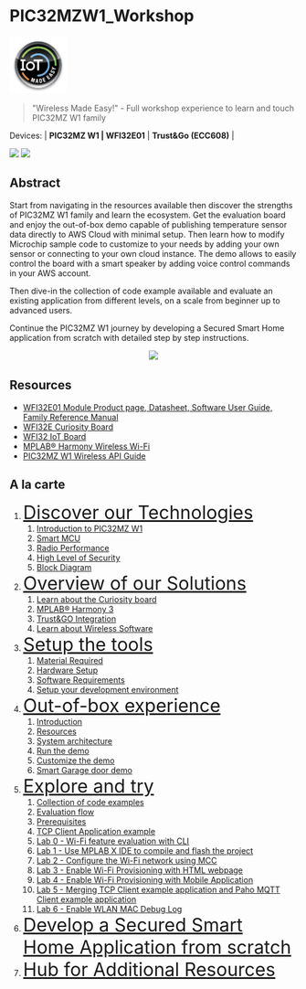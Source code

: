 # PIC32MZW1_Workshop
<img src="resources/media/IoT-Made-Easy-Logo.png" width=100>

> "Wireless Made Easy!" - Full workshop experience to learn and touch PIC32MZ W1 family

Devices: | **PIC32MZ W1 | WFI32E01** | **Trust\&Go (ECC608)** |

<!--
[![Latest release](https://img.shields.io/github/v/release/MicrochipTech/PIC32MZW1_Workshop?include_prereleases&sort=semver&style=for-the-badge)](https://github.com/MicrochipTech/PIC32MZW1_Workshop/releases/latest)
[![Latest release date](https://img.shields.io/github/release-date/MicrochipTech/PIC32MZW1_Workshop?style=for-the-badge)](https://github.com/MicrochipTech/PIC32MZW1_Workshop/releases/latest)
-->
<p align="left">
<a href="https://www.microchip.com" target="_blank">
<img src="resources/media/Microchip_logo.png" width=320></a>
<a href="https://www.microchip.com/pic32mzw1" target="_blank">
<img src="resources/media/pic32mzw1.png" width=480></a>
</p>



## Abstract

Start from navigating in the resources available then discover the strengths of PIC32MZ W1 family and learn the ecosystem. Get the evaluation board and enjoy the out-of-box demo capable of publishing temperature sensor data directly to AWS Cloud with minimal setup. Then learn how to modify Microchip sample code to customize to your needs by adding your own sensor or connecting to your own cloud instance. The demo allows to easily control the board with a smart speaker by adding voice control commands in your AWS account.

Then dive-in the collection of code example available and evaluate an existing application from different levels, on a scale from beginner up to advanced users.

Continue the PIC32MZ W1 journey by developing a Secured Smart Home application from scratch with detailed step by step instructions.

<p align="center">
<img src="resources/media/workshop_flow.png" width=>
</p>


## Resources

<!--- [PIC32MZ W1 Family Landing page](https://www.microchip.com/PIC32MZW1)-->
- [WFI32E01 Module Product page, Datasheet, Software User Guide, Family Reference Manual](http://www.microchip.com/wwwproducts/en/WFI32E01PC)
- [WFI32E Curiosity Board](http://www.microchip.com/EV12F11A)
- [WFI32 IoT Board](https://www.microchipdirect.com/dev-tools/EV36W50A?allDevTools=true)
- [MPLAB® Harmony Wireless Wi-Fi](https://github.com/Microchip-MPLAB-Harmony/wireless_wifi)
- [PIC32MZ W1 Wireless API Guide](https://microchip-mplab-harmony.github.io/wireless/driver/pic32mzw1/readme.html)

## A la carte

1. <font size="6">[Discover our Technologies](01_discover/README.md#top)</font>
   1. [Introduction to PIC32MZ W1](01_discover/README.md#step1)
   1. [Smart MCU](01_discover/README.md#step2)
   1. [Radio Performance](01_discover/README.md#step3)
   1. [High Level of Security](01_discover/README.md#step4)
   1. [Block Diagram](01_discover/README.md#step5)
1. <font size="6">[Overview of our Solutions](02_overview/README.md#top)</font>
   1. [Learn about the Curiosity board](02_overview/README.md#step1)
   1. [MPLAB® Harmony 3](02_overview/README.md#step2)
   1. [Trust&GO Integration](02_overview/README.md#step3)
   1. [Learn about Wireless Software](02_overview/README.md#step4)
1. <font size="6">[Setup the tools](03_setup/README.md#top)</font>
   1. [Material Required](03_setup/README.md#step1)
   1. [Hardware Setup](03_setup/README.md#step2)
   1. [Software Requirements](03_setup/README.md#step3)
   1. [Setup your development environment](03_setup/README.md#step4)
1. <font size="6">[Out-of-box experience](04_demo/README.md#top)</font>
   1. [Introduction](04_demo/README.md#step1)
   1. [Resources](04_demo/README.md#step2)
   1. [System architecture](04_demo/README.md#step3)
   1. [Run the demo](04_demo/README.md#step4)
   1. [Customize the demo](04_demo/README.md#step5)
   1. [Smart Garage door demo](04_demo/README.md#step6)
1. <font size="6">[Explore and try](05_evaluate/README.md#top)</font>
   1. [Collection of code examples](05_evaluate/README.md#step1)
   1. [Evaluation flow](05_evaluate/README.md#step2)
   1. [Prerequisites](05_evaluate/README.md#step3)
   1. [TCP Client Application example](05_evaluate/README.md#step4)
   1. [Lab 0 - Wi-Fi feature evaluation with CLI](05_evaluate/README.md#step5)
   1. [Lab 1 - Use MPLAB X IDE to compile and flash the project](05_evaluate/README.md#step6)
   1. [Lab 2 - Configure the Wi-Fi network using MCC](05_evaluate/README.md#step7)
   1. [Lab 3 - Enable Wi-Fi Provisioning with HTML webpage](05_evaluate/README.md#step8)
   1. [Lab 4 - Enable Wi-Fi Provisioning with Mobile Application](#step9)
   1. [Lab 5 - Merging TCP Client example application and Paho MQTT Client example application](05_evaluate/README.md#step10)
   1. [Lab 6 - Enable WLAN MAC Debug Log](05_evaluate/README.md#step11)
1. <font size="6">[Develop a Secured Smart Home Application from scratch](06_develop/README.md#top)</font>
1. <font size="6">[Hub for Additional Resources](07_projects/README.md#top)</font>



